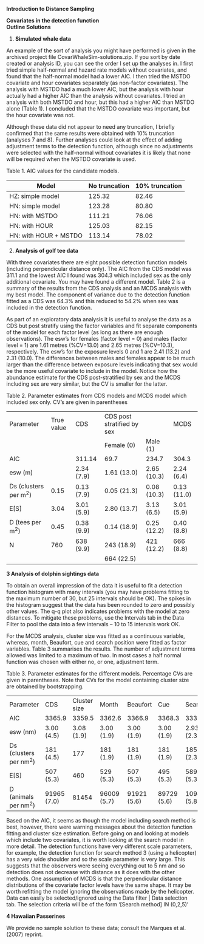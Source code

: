 **Introduction to Distance Sampling**

**Covariates in the detection function  
Outline Solutions**

1.  **Simulated whale data**

An example of the sort of analysis you might have performed is given in
the archived project file CovarWhaleSim-solutions.zip. If you sort by
date created or analysis ID, you can see the order I set up the analyses
in. I first tried simple half-normal and hazard rate models without
covariates, and found that the half-normal model had a lower AIC. I then
tried the MSTDO covariate and hour covariates separately (as non-factor
covariates). The analysis with MSTDO had a much lower AIC, but the
analysis with hour actually had a higher AIC than the analysis without
covariates. I tried an analysis with both MSTDO and hour, but this had a
higher AIC than MSTDO alone (Table 1). I concluded that the MSTDO
covariate was important, but the hour covariate was not.

Although these data did not appear to need any truncation, I briefly
confirmed that the same results were obtained with 10% truncation
(analyses 7 and 8). Further analyses could look at the effect of adding
adjustment terms to the detection function, although since no
adjustments were selected with the half-normal without covariates it is
likely that none will be required when the MSTDO covariate is used.

Table 1. AIC values for the candidate models.

| Model                 | No truncation | 10% truncation |
|-----------------------|---------------|----------------|
| HZ: simple model      | 125.32        | 82.46          |
| HN: simple model      | 123.28        | 80.80          |
| HN: with MSTDO        | 111.21        | 76.06          |
| HN: with HOUR         | 125.03        | 82.15          |
| HN: with HOUR + MSTDO | 113.14        | 78.02          |

2.  **Analysis of golf tee data**

With three covariates there are eight possible detection function models
(including perpendicular distance only). The AIC from the CDS model was
311.1 and the lowest AIC I found was 304.3 which included sex as the
only additional covariate. You may have found a different model. Table 2
is a summary of the results from the CDS analysis and an MCDS analysis
with my best model. The component of variance due to the detection
function fitted as a CDS was 64.3% and this reduced to 54.2% when sex
was included in the detection function.

As part of an exploratory data analysis it is useful to analyse the data
as a CDS but post stratify using the factor variables and fit separate
components of the model for each factor level (as long as there are
enough observations). The esw’s for females (factor level = 0) and males
(factor level = 1) are 1.61 metres (%CV=13.0) and 2.65 metres
(%CV=10.3), respectively. The esw’s for the exposure levels 0 and 1 are
2.41 (13.2) and 2.31 (10.0). The differences between males and females
appear to be much larger than the difference between exposure levels
indicating that sex would be the more useful covariate to include in the
model. Notice how the abundance estimate for the CDS post-stratified by
sex and the MCDS including sex are very similar, but the CV is smaller
for the latter.

Table 2. Parameter estimates from CDS models and MCDS model which
included sex only. CV’s are given in parentheses

|                                 |            |            |                            |             |             |
|---------------------------------|------------|------------|----------------------------|-------------|-------------|
| Parameter                       | True value | CDS        | CDS post stratified by sex |             | MCDS        |
|                                 |            |            | Female (0)                 | Male (1)    |             |
| AIC                             |            | 311.14     | 69.7                       | 234.7       | 304.3       |
| esw (m)                         |            | 2.34 (7.9) | 1.61 (13.0)                | 2.65 (10.3) | 2.24 (6.4)  |
| Ds (clusters per m<sup>2</sup>) | 0.15       | 0.13 (7.9) | 0.05 (21.3)                | 0.08 (10.3) | 0.13 (11.0) |
| E\[S\]                          | 3.04       | 3.01 (5.9) | 2.80 (13.7)                | 3.13 (6.5)  | 3.01 (5.9)  |
| D (tees per m<sup>2</sup>)      | 0.45       | 0.38 (9.9) | 0.14 (18.9)                | 0.25 (12.2) | 0.40 (8.8)  |
| N                               | 760        | 638 (9.9)  | 243 (18.9)                 | 421 (12.2)  | 666 (8.8)   |
|                                 |            |            | 664 (22.5)                 |             |             |

**3 Analysis of dolphin sightings data**

To obtain an overall impression of the data it is useful to fit a
detection function histogram with many intervals (you may have problems
fitting to the maximum number of 30, but 25 intervals should be OK). The
spikes in the histogram suggest that the data has been rounded to zero
and possibly other values. The q-q plot also indicates problems with the
model at zero distances. To mitigate these problems, use the Intervals
tab in the Data Filter to pool the data into a few intervals – 10 to 15
intervals work OK.

For the MCDS analysis, cluster size was fitted as a continuous variable,
whereas, month, Beaufort, cue and search position were fitted as factor
variables. Table 3 summarises the results. The number of adjustment
terms allowed was limited to a maximum of two. In most cases a half
normal function was chosen with either no, or one, adjustment term.

Table 3. Parameter estimates for the different models. Percentage CVs
are given in parentheses. Note that CVs for the model containing cluster
size are obtained by bootstrapping.

|                                  |             |              |             |             |             |              |
|----------------------------------|-------------|--------------|-------------|-------------|-------------|--------------|
| Parameter                        | CDS         | Cluster size | Month       | Beaufort    | Cue         | Search       |
| AIC                              | 3365.9      | 3359.5       | 3362.6      | 3366.9      | 3368.3      | 3339.8       |
| esw (nm)                         | 3.00 (4.5)  | 3.08 (1.9)   | 3.00 (1.9)  | 3.00 (1.9)  | 3.00 (1.9)  | 2.93 (2.3)   |
| Ds (clusters per nm<sup>2</sup>) | 181 (4.5)   | 177          | 181 (1.9)   | 181 (1.9)   | 181 (1.9)   | 185 (2.3)    |
| E\[S\]                           | 507 (5.3)   | 460          | 529 (5.3)   | 507 (5.3)   | 495 (5.3)   | 589 (5.3)    |
| D (animals per nm<sup>2</sup>)   | 91965 (7.0) | 81454        | 96009 (5.7) | 91921 (5.6) | 89729 (5.6) | 109420 (5.8) |

Based on the AIC, it seems as though the model including search method
is best, however, there were warning messages about the detection
function fitting and cluster size estimation. Before going on and
looking at models which include two covariates, it is worth looking at
the search model in more detail. The detection functions have very
different scale parameters, for example, the detection function for
search method 3 (using a helicopter) has a very wide shoulder and so the
scale parameter is very large. This suggests that the observers were
seeing everything out to 5 nm and so detection does not decrease with
distance as it does with the other methods. One assumption of MCDS is
that the perpendicular distance distributions of the covariate factor
levels have the same shape. It may be worth refitting the model ignoring
the observations made by the helicopter. Data can easily be
selected/ignored using the Data filter \| Data selection tab. The
selection criteria will be of the form ‘\[Search method\] IN (0,2,5)’

**4 Hawaiian Passerines**

We provide no sample solution to these data; consult the Marques et al.
(2007) reprint.
